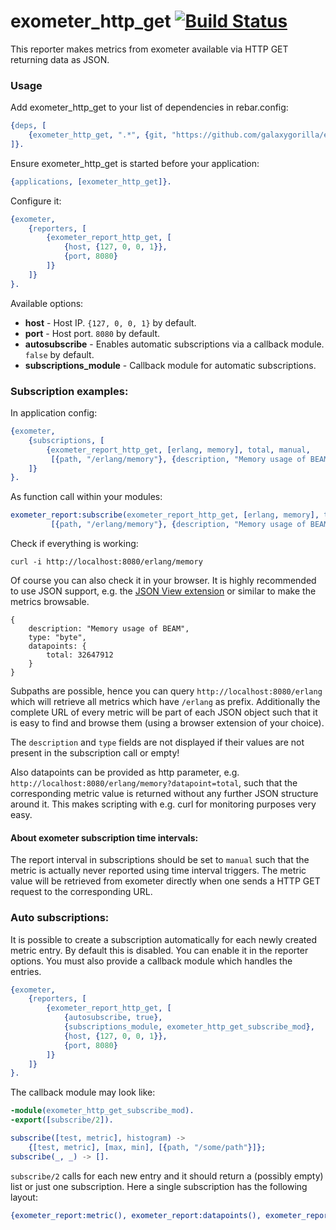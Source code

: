 # exometer_http_get [![Build Status](https://travis-ci.org/GalaxyGorilla/exometer_http_get.svg)](https://travis-ci.org/GalaxyGorilla/exometer_http_get)

This reporter makes metrics from exometer available via HTTP GET returning data as JSON.

### Usage

Add exometer_http_get to your list of dependencies in rebar.config:

```erlang
{deps, [
    {exometer_http_get, ".*", {git, "https://github.com/galaxygorilla/exometer_http_get.git", "master"}}
]}.
```

Ensure exometer_http_get is started before your application:

```erlang
{applications, [exometer_http_get]}.
```

Configure it:

```erlang
{exometer,
    {reporters, [
        {exometer_report_http_get, [
            {host, {127, 0, 0, 1}},
            {port, 8080}
        ]}
    ]}
}.
```

Available options:

* __host__ - Host IP. `{127, 0, 0, 1}` by default.
* __port__ - Host port. `8080` by default.
* __autosubscribe__ - Enables automatic subscriptions via a callback module. `false` by default.
* __subscriptions_module__ - Callback module for automatic subscriptions.


### Subscription examples:

In application config:

```erlang
{exometer,
    {subscriptions, [
        {exometer_report_http_get, [erlang, memory], total, manual,
         [{path, "/erlang/memory"}, {description, "Memory usage of BEAM"}, {type, "byte"}]},
    ]}
}.
```

As function call within your modules:

```erlang
exometer_report:subscribe(exometer_report_http_get, [erlang, memory], total, manual,
         [{path, "/erlang/memory"}, {description, "Memory usage of BEAM"}, {type, "byte"}]).
```

Check if everything is working:

```
curl -i http://localhost:8080/erlang/memory
```

Of course you can also check it in your browser. It is highly recommended to use JSON support, e.g. the [JSON View extension](https://chrome.google.com/webstore/detail/jsonview/chklaanhfefbnpoihckbnefhakgolnmc?hl=en) or similar to make the metrics browsable.

```
{
    description: "Memory usage of BEAM",
    type: "byte",
    datapoints: {
        total: 32647912
    }
}
```

Subpaths are possible, hence you can query `http://localhost:8080/erlang` which will retrieve all metrics which have `/erlang` as prefix. Additionally the complete URL of every metric will be part of each JSON object such that it is easy to find and browse them (using a browser extension of your choice).

The `description` and `type` fields are not displayed if their values are not present in the subscription call or empty!

Also datapoints can be provided as http parameter, e.g. `http://localhost:8080/erlang/memory?datapoint=total`, such that the corresponding metric value is returned without any further JSON structure around it. This makes scripting with e.g. curl for monitoring purposes very easy.

#### About exometer subscription time intervals:

The report interval in subscriptions should be set to `manual` such that the metric is actually never reported using time interval triggers. The metric value will be retrieved from exometer directly when one sends a HTTP GET request to the corresponding URL.

### Auto subscriptions:

It is possible to create a subscription automatically for each newly created metric entry. By default this is disabled. You can enable it in the reporter options. You must also provide a callback module which handles the entries.

```erlang
{exometer,
    {reporters, [
        {exometer_report_http_get, [
            {autosubscribe, true},
            {subscriptions_module, exometer_http_get_subscribe_mod},
            {host, {127, 0, 0, 1}},
            {port, 8080}
        ]}
    ]}
}.
```

The callback module may look like:

```erlang
-module(exometer_http_get_subscribe_mod).
-export([subscribe/2]).

subscribe([test, metric], histogram) ->
    {[test, metric], [max, min], [{path, "/some/path"}]};
subscribe(_, _) -> [].
```

`subscribe/2` calls for each new entry and it should return a (possibly empty) list or just one subscription. Here a single subscription has the following layout:

```erlang
{exometer_report:metric(), exometer_report:datapoints(), exometer_report:extra()}
```
